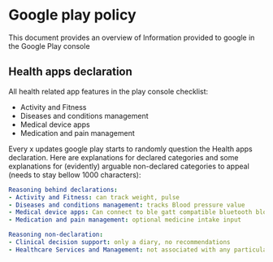 # Google play policy

This document provides an overview of Information provided to google in the Google Play console

## Health apps declaration

All health related app features in the play console checklist:

- Activity and Fitness
- Diseases and conditions management
- Medical device apps
- Medication and pain management

Every x updates google play starts to randomly question the Health apps declaration. Here are explanations for declared categories and some explanations for (evidently) arguable non-declared categories to appeal (needs to stay bellow 1000 characters):
```yml
Reasoning behind declarations:
- Activity and Fitness: can track weight, pulse
- Diseases and conditions management: tracks Blood pressure value
- Medical device apps: Can connect to ble gatt compatible bluetooth blood pressure measurement devices
- Medication and pain management: optional medicine intake input

Reasoning non-declaration:
- Clinical decision support: only a diary, no recommendations
- Healthcare Services and Management: not associated with any particular health care provider
```

